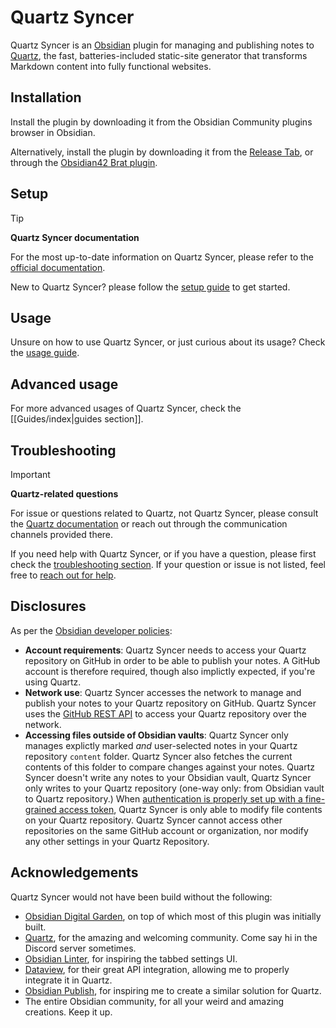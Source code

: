 # Quartz Syncer

Quartz Syncer is an [Obsidian](https://obsidian.md/) plugin for managing and publishing notes to [Quartz](https://quartz.jzhao.xyz/), the fast, batteries-included static-site generator that transforms Markdown content into fully functional websites.

## Installation

Install the plugin by downloading it from the Obsidian Community plugins browser in Obsidian.

Alternatively, install the plugin by downloading it from the [Release Tab](https://github.com/saberzero1/quartz-syncer/releases), or through the [Obsidian42 Brat plugin](https://github.com/TfTHacker/obsidian42-brat).

## Setup

> [!TIP]
> **Quartz Syncer documentation**
>
> For the most up-to-date information on Quartz Syncer, please refer to the [official documentation](https://saberzero1.github.io/quartz-syncer-docs/).

New to Quartz Syncer? please follow the [setup guide](https://saberzero1.github.io/quartz-syncer-docs/Setup-Guide) to get started.

## Usage

Unsure on how to use Quartz Syncer, or just curious about its usage? Check the [usage guide](https://saberzero1.github.io/quartz-syncer-docs/Usage-Guide).

## Advanced usage

For more advanced usages of Quartz Syncer, check the [[Guides/index|guides section]].

## Troubleshooting

> [!IMPORTANT]
> **Quartz-related questions**
>
> For issue or questions related to Quartz, not Quartz Syncer, please consult the [Quartz documentation](https://quartz.jzhao.xyz/) or reach out through the communication channels provided there.

If you need help with Quartz Syncer, or if you have a question, please first check the [troubleshooting section](https://saberzero1.github.io/quartz-syncer-docs/Troubleshooting/). If your question or issue is not listed, feel free to [reach out for help](https://saberzero1.github.io/quartz-syncer-docs/Troubleshooting/#i-have-a-different-issue-not-listed-here).

## Disclosures

As per the [Obsidian developer policies](https://docs.obsidian.md/Developer+policies#Disclosures):

- **Account requirements**: Quartz Syncer needs to access your Quartz repository on GitHub in order to be able to publish your notes. A GitHub account is therefore required, though also implictly expected, if you're using Quartz.
- **Network use**: Quartz Syncer accesses the network to manage and publish your notes to your Quartz repository on GitHub. Quartz Syncer uses the [GitHub REST API](https://docs.github.com/en/rest) to access your Quartz repository over the network.
- **Accessing files outside of Obsidian vaults**: Quartz Syncer only manages explictly marked *and* user-selected notes in your Quartz repository `content` folder. Quartz Syncer also fetches the current contents of this folder to compare changes against your notes. Quartz Syncer doesn't write any notes to your Obsidian vault, Quartz Syncer only writes to your Quartz repository (one-way only: from Obsidian vault to Quartz repository.) When [authentication is properly set up with a fine-grained access token](https://saberzero1.github.io/quartz-syncer-docs/Guides/Generating-an-access-token#generating-a-fine-grained-access-token), Quartz Syncer is only able to modify file contents on your Quartz repository. Quartz Syncer cannot access other repositories on the same GitHub account or organization, nor modify any other settings in your Quartz Repository.

## Acknowledgements

Quartz Syncer would not have been build without the following:

- [Obsidian Digital Garden](https://dg-docs.ole.dev/), on top of which most of this plugin was initially built.
- [Quartz](https://quartz.jzhao.xyz/), for the amazing and welcoming community. Come say hi in the Discord server sometimes.
- [Obsidian Linter](https://github.com/platers/obsidian-linter), for inspiring the tabbed settings UI.
- [Dataview](https://blacksmithgu.github.io/obsidian-dataview/), for their great API integration, allowing me to properly integrate it in Quartz.
- [Obsidian Publish](https://obsidian.md/publish), for inspiring me to create a similar solution for Quartz.
- The entire Obsidian community, for all your weird and amazing creations. Keep it up.
